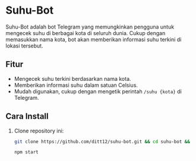 # Suhu-Bot

Suhu-Bot adalah bot Telegram yang memungkinkan pengguna untuk mengecek suhu di berbagai kota di seluruh dunia. Cukup dengan memasukkan nama kota, bot akan memberikan informasi suhu terkini di lokasi tersebut.

## Fitur

- Mengecek suhu terkini berdasarkan nama kota.
- Memberikan informasi suhu dalam satuan Celsius.
- Mudah digunakan, cukup dengan mengetik perintah `/suhu {kota}` di Telegram.

## Cara Install

1. Clone repository ini:

   ```bash
   git clone https://github.com/ditt12/suhu-bot.git && cd suhu-bot && npm install
   ```
   ```bash
   npm start
   ```
